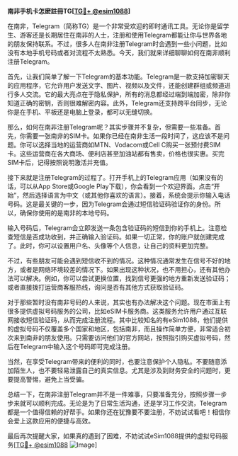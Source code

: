 **南非手机卡怎麽註冊TG[[TG💪+ @esim1088](https://t.me/s/esim1088)]**

在南非，Telegram（简称TG）是一个非常受欢迎的即时通讯工具。无论你是留学生、游客还是长期居住在南非的人士，注册和使用Telegram都能让你与世界各地的朋友保持联系。不过，很多人在南非注册Telegram时会遇到一些小问题，比如没有本地手机号码或者对流程不太熟悉。今天，我们就来详细聊聊如何在南非顺利注册Telegram。

首先，让我们简单了解一下Telegram的基本功能。Telegram是一款支持加密聊天的应用程序，它允许用户发送文字、图片、视频以及文件，还能创建群组或频道进行多人交流。它的最大亮点在于隐私保护，所有的消息都经过端到端加密，除非你知道正确的密钥，否则很难解密内容。此外，Telegram还支持跨平台同步，无论你是在手机、平板还是电脑上登录，都可以无缝切换。

那么，如何在南非注册Telegram呢？其实步骤并不复杂，但需要一些准备。首先，你需要一张南非的SIM卡。如果你已经在南非生活一段时间了，这应该不是问题。你可以选择当地的运营商如MTN、Vodacom或Cell C购买一张预付费SIM卡。这些运营商在各大商场、便利店甚至加油站都有售卖，价格也很实惠。买完SIM卡后，记得按照说明激活并充值。

接下来就是注册Telegram的过程了。打开手机上的Telegram应用（如果没有的话，可以从App Store或Google Play下载），你会看到一个欢迎界面。点击“开始”，然后选择语言为中文（或其他你喜欢的语言）。接着，系统会提示你输入电话号码。这是最关键的一步，因为Telegram会通过短信验证码验证你的身份。所以，确保你使用的是南非的本地号码。

输入号码后，Telegram会立即发送一条包含验证码的短信到你的手机上。注意检查短信是否成功收到，并正确输入验证码。如果一切正常，你的账户就创建完成了。此时，你可以设置用户名、头像等个人信息，让自己的资料更加完整。

不过，有些朋友可能会遇到短信收不到的情况。这种情况通常发生在信号不好的地方，或者是网络环境较差的情况下。如果出现这种状况，也不用担心，还有其他办法可以解决。例如，你可以尝试更换位置，找到信号更强的地方重新发送验证码；或者直接拨打运营商客服热线，询问是否有其他方式获取验证码。

对于那些暂时没有南非号码的人来说，其实也有办法解决这个问题。现在市面上有很多提供虚拟号码服务的公司，比如eSIM卡服务商。这类服务允许用户通过互联网接收短信验证码，从而完成注册流程。其中比较知名的有eSim1088，他们提供的虚拟号码不仅覆盖多个国家和地区，包括南非，而且操作简单方便，非常适合初次来到南非的朋友使用。只需要访问他们的官方网站，按照指引购买虚拟号码，然后在Telegram中输入这个号码即可完成注册。

当然，在享受Telegram带来的便利的同时，也要注意保护个人隐私。不要随意添加陌生人，也不要轻易泄露自己的真实信息。尤其是涉及到财务安全的问题时，更要提高警惕，避免上当受骗。

总结一下，在南非注册Telegram并不是一件难事，只要准备充分，按照步骤一步步来就可以顺利完成。无论是为了日常生活沟通，还是学习工作交流，Telegram都是一个值得信赖的好帮手。如果你还在犹豫要不要注册，不妨试试看吧！相信你会爱上这款应用的便捷与高效。

最后再次提醒大家，如果真的遇到了困难，不妨试试eSim1088提供的虚拟号码服务[[TG💪+ @esim1088](https://t.me/s/esim1088) ![Image](https://i.postimg.cc/4NQfJmqS/Snipaste-2025-05-13-00-14-12.png)]
